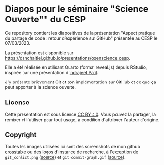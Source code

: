 
# Diapos pour le séminaire "Science Ouverte"" du CESP

Ce repository contient les diapositives de la présentation "Aspect pratique du partage de code : retour d’expérience sur GitHub" présentée au CESP le 07/03/2023.

La présentation est disponible sur <https://danchaltiel.github.io/presentations/openscience_cesp>.

Elle a été réalisée en utilisant Quarto (format reveal.js) depuis RStudio, inspirée par une présentation d'[Indrajeet Patil](https://github.com/IndrajeetPatil/preventive-r-package-care).

J'y présente brièvement Git et son implémentation sur GitHub et ce que ça peut apporter à la science ouverte.

## License

Cette présentation est sous licence  [CC BY 4.0](https://creativecommons.org/licenses/by/4.0/deed.fr). Vous pouvez la partager, la remixer et l'utiliser pour tout usage, à condition d'attribuer l'auteur d'origine.


## Copyright

Toutes les images utilisées ici sont des screenshots de mon github [crosstable](https://github.com/DanChaltiel/crosstable) ou des logos d'instance de recherche, à l'exception de `git_conlict.png` ([source](https://blog.mergify.com/how-to-resolve-a-merge-conflict/)) et `git-commit-graph.gif` ([source](https://cpske.github.io/ISP/git/)).
 


